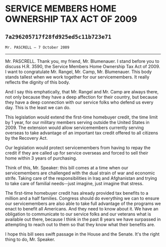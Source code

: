 # SERVICE MEMBERS HOME OWNERSHIP TAX ACT OF 2009
## `7a296205717f28fd925ed5c11b723e71`
`Mr. PASCRELL — 7 October 2009`

---


Mr. PASCRELL. Thank you, my friend, Mr. Blumenauer. I stand before 
you to discuss H.R. 3590, the Service Members Home Ownership Tax Act of 
2009. I want to congratulate Mr. Rangel, Mr. Camp, Mr. Blumenauer. This 
body stands tallest when we work together for our servicemembers. It 
really reflects the dignity of this body.

And I say this emphatically, that Mr. Rangel and Mr. Camp are always 
there, not only because they have a deep affection for their country, 
but because they have a deep connection with our service folks who 
defend us every day. This is the least we can do.

This legislation would extend the first-time homebuyer credit, the 
time limit by 1 year, for our military members serving outside the 
United States in 2009. The extension would allow servicemembers 
currently serving overseas to take advantage of an important tax credit 
offered to all citizens by the Recovery Act.

Our legislation would protect servicemembers from having to repay the 
credit if they are called up for service overseas and forced to sell 
their home within 3 years of purchasing.

Think of this, Mr. Speaker: this bill comes at a time when our 
servicemembers are challenged with the dual strain of war and economic 
strife. Taking care of the responsibilities in Iraq and Afghanistan and 
trying to take care of familial needs--just imagine, just imagine that 
stress.

The first-time homebuyer credit has already provided tax benefits to 
a million and a half families. Congress should do everything we can to 
ensure our servicemembers are also able to take full advantage of the 
programs we enact to benefit all Americans. And they need to know about 
it. We have an obligation to communicate to our service folks and our 
veterans what is available out there, because I think in the past 8 
years we have surpassed in attempting to reach out to them so that they 
know what their benefits are.

I hope this bill sees swift passage in the House and the Senate. It's 
the right thing to do, Mr. Speaker.